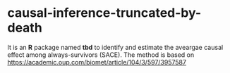 # causal-inference-truncated-by-death

It is an **R** package named **tbd** to identify and estimate the aveargae causal effect among always-survivors (SACE).
The method is based on https://academic.oup.com/biomet/article/104/3/597/3957587
